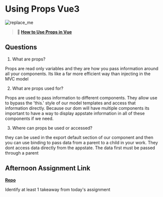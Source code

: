 # Using Props Vue3

![replace_me](https://codeworks.blob.core.windows.net/public/assets/img/illustrations/placeholder.svg)

> **📖 [How to Use Props in Vue](https://codeworksacademy.com/fs-student-guide/resources/wk6/02-Props)**

## Questions

1. What are props?

Props are read only variables and they are how you pass information around all your components. Its like a far more efficient way than injecting in the MVC model

2. What are props used for?

Props are used to pass information to different components. They allow use to bypass the 'this.' style of our model templates and access that information directly. Because our dom will have multiple components its important to have a way to display appstate information in all of these components if we need.

3. Where can props be used or accessed?

they can be used in the export default section of our component and then you can use binding to pass data from a parent to a child in your work. They dont access data directly from the appstate. The data first must be passed through a parent


## Afternoon Assignment Link

**[Repo](https://github.com/TyHafen/nasa.git)**

Identify at least 1 takeaway from today's assignment
